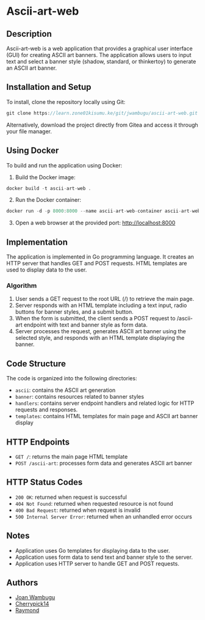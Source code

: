 # Ascii-art-web

## Description

Ascii-art-web is a web application that provides a graphical user interface (GUI) for creating ASCII art banners. The application allows users to input text and select a banner style (shadow, standard, or thinkertoy) to generate an ASCII art banner.


## Installation and Setup

To install, clone the repository locally using Git:
```go
git clone https://learn.zone01kisumu.ke/git/jwambugu/ascii-art-web.git
```

Alternatively, download the project directly from Gitea and access it through your file manager.

## Using Docker

To build and run the application using Docker:


1. Build the Docker image:
```go
docker build -t ascii-art-web .
```

2. Run the Docker container:
```go
docker run -d -p 8000:8000 --name ascii-art-web-container ascii-art-web
```

3. Open a web browser at the provided port:  [http://localhost:8000](http://localhost:8000)

## Implementation

The application is implemented in Go programming language. It creates an HTTP server that handles GET and POST requests. HTML templates are used to display data to the user.

### Algorithm

1. User sends a GET request to the root URL (/) to retrieve the main page.
2. Server responds with an HTML template including a text input, radio buttons for banner styles, and a submit button.
3. When the form is submitted, the client sends a POST request to /ascii-art endpoint with text and banner style as form data.
4. Server processes the request, generates ASCII art banner using the selected style, and responds with an HTML template displaying the banner.

## Code Structure

The code is organized into the following directories:

- `ascii`: contains the ASCII art generation
- `banner`: contains resources related to banner styles 
- `handlers`: contains server endpoint handlers and related logic for HTTP requests and responses.
- `templates`: contains HTML templates for main page and ASCII art banner display


## HTTP Endpoints

- `GET /`: returns the main page HTML template
- `POST /ascii-art`: processes form data and generates ASCII art banner

## HTTP Status Codes

- `200 OK`: returned when request is successful
- `404 Not Found`: returned when requested resource is not found
- `400 Bad Request`: returned when request is invalid
- `500 Internal Server Error`: returned when an unhandled error occurs

## Notes

- Application uses Go templates for displaying data to the user.
- Application uses form data to send text and banner style to the server.
- Application uses HTTP server to handle GET and POST requests.

## Authors

- [Joan Wambugu](https://github.com/Joan2509)
- [Cherrypick14](https://github.com/Cherrypick14)
- [Raymond](https://github.com/anxielray)

